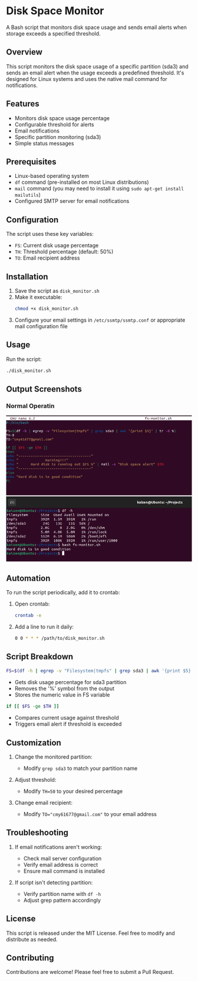 # Disk Space Monitor

A Bash script that monitors disk space usage and sends email alerts when storage exceeds a specified threshold.

## Overview

This script monitors the disk space usage of a specific partition (sda3) and sends an email alert when the usage exceeds a predefined threshold. It's designed for Linux systems and uses the native mail command for notifications.

## Features

- Monitors disk space usage percentage
- Configurable threshold for alerts
- Email notifications
- Specific partition monitoring (sda3)
- Simple status messages

## Prerequisites

- Linux-based operating system
- `df` command (pre-installed on most Linux distributions)
- `mail` command (you may need to install it using `sudo apt-get install mailutils`)
- Configured SMTP server for email notifications

## Configuration

The script uses these key variables:

- `FS`: Current disk usage percentage
- `TH`: Threshold percentage (default: 50%)
- `TO`: Email recipient address

## Installation

1. Save the script as `disk_monitor.sh`
2. Make it executable:
   ```bash
   chmod +x disk_monitor.sh
   ```
3. Configure your email settings in `/etc/ssmtp/ssmtp.conf` or appropriate mail configuration file

## Usage

Run the script:
```bash
./disk_monitor.sh
```

## Output Screenshots

### Normal Operatin
<img src="fs-2.PNG" alt="Screenshot showing the script on my ubuntu VM" />
<img src="fs-p1.PNG" alt="Screenshot showing normal operation with disk space in good condition" />


## Automation

To run the script periodically, add it to crontab:

1. Open crontab:
   ```bash
   crontab -e
   ```

2. Add a line to run it daily:
   ```bash
   0 0 * * * /path/to/disk_monitor.sh
   ```

## Script Breakdown

```bash
FS=$(df -h | egrep -v "Filesystem|tmpfs" | grep sda3 | awk '{print $5}' | tr -d %)
```
- Gets disk usage percentage for sda3 partition
- Removes the '%' symbol from the output
- Stores the numeric value in FS variable

```bash
if [[ $FS -ge $TH ]]
```
- Compares current usage against threshold
- Triggers email alert if threshold is exceeded

## Customization

1. Change the monitored partition:
   - Modify `grep sda3` to match your partition name

2. Adjust threshold:
   - Modify `TH=50` to your desired percentage

3. Change email recipient:
   - Modify `TO="cmy61677@gmail.com"` to your email address

## Troubleshooting

1. If email notifications aren't working:
   - Check mail server configuration
   - Verify email address is correct
   - Ensure mail command is installed

2. If script isn't detecting partition:
   - Verify partition name with `df -h`
   - Adjust grep pattern accordingly

## License

This script is released under the MIT License. Feel free to modify and distribute as needed.

## Contributing

Contributions are welcome! Please feel free to submit a Pull Request.
